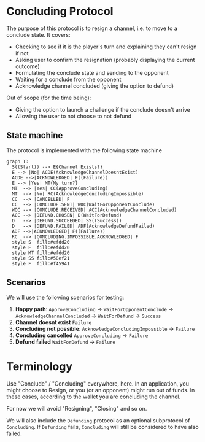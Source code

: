 # Concluding Protocol

The purpose of this protocol is to resign a channel, i.e. to move to a conclude state.
It covers:

- Checking to see if it is the player's turn and explaining they can't resign if not
- Asking user to confirm the resignation (probably displaying the current outcome)
- Formulating the conclude state and sending to the opponent
- Waiting for a conclude from the opponent
- Acknowledge channel concluded (giving the option to defund)

Out of scope (for the time being):

- Giving the option to launch a challenge if the conclude doesn't arrive
- Allowing the user to not choose to not defund

## State machine

The protocol is implemented with the following state machine

```mermaid
graph TD
  S((Start)) --> E{Channel Exists?}
  E --> |No| ACDE(AcknowledgeChannelDoesntExist)
  ACDE -->|ACKNOWLEDGED| F((Failure))
  E --> |Yes| MT{My turn?}
  MT  --> |Yes| CC(ApproveConcluding)
  MT  --> |No| RC(AcknowledgeConcludingImpossible)
  CC  --> |CANCELLED| F
  CC  --> |CONCLUDE.SENT| WOC(WaitForOpponentConclude)
  WOC --> |CONCLUDE.RECEIVED| ACC(AcknowledgeChannelConcluded)
  ACC --> |DEFUND.CHOSEN| D(WaitForDefund)
  D   --> |DEFUND.SUCCEEDED| SS((Success))
  D   --> |DEFUND.FAILED| ADF(AcknowledgeDefundFailed)
  ADF -->|ACKNOWLEDGED| F((Failure))
  RC  --> |CONCLUDING.IMPOSSIBLE.ACKNOWLEDGED| F
  style S  fill:#efdd20
  style E  fill:#efdd20
  style MT fill:#efdd20
  style SS fill:#58ef21
  style F  fill:#f45941
```

## Scenarios

We will use the following scenarios for testing:

1. **Happy path**: `ApproveConcluding` -> `WaitForOpponentConclude` -> `AcknowledgeChannelConcluded` -> `WaitForDefund` -> `Success`
2. **Channel doesnt exist** `Failure`
3. **Concluding not possible**: `AcknowledgeConcludingImpossible` -> `Failure`
4. **Concluding cancelled** `ApproveConcluding` -> `Failure`
5. **Defund failed** `WaitForDefund` -> `Failure`

# Terminology

Use "Conclude" / "Concluding" everywhere, here. In an application, you might choose to Resign, or you (or an opponent) might run out of funds. In these cases, according to the wallet you are concluding the channel.

For now we will avoid "Resigning", "Closing" and so on.

We will also include the `Defunding` protocol as an optional subprotocol of `Concluding`. If `Defunding` fails, `Concluding` will still be considered to have also failed.
